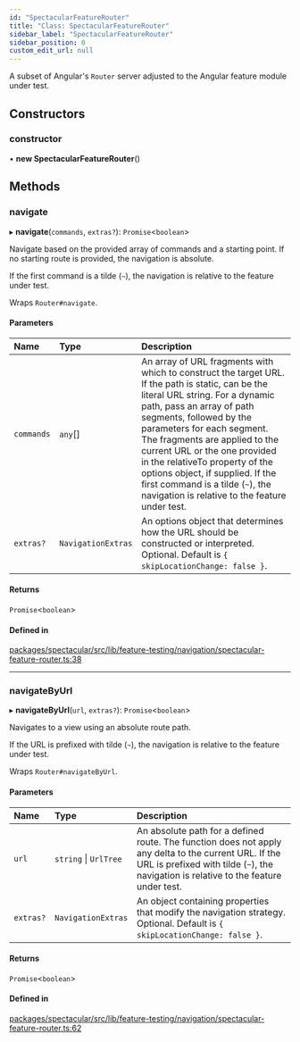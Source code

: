 ```yaml
---
id: "SpectacularFeatureRouter"
title: "Class: SpectacularFeatureRouter"
sidebar_label: "SpectacularFeatureRouter"
sidebar_position: 0
custom_edit_url: null
---
```


A subset of Angular's `Router` server adjusted to the Angular feature module
under test.

## Constructors

### constructor

• **new SpectacularFeatureRouter**()

## Methods

### navigate

▸ **navigate**(`commands`, `extras?`): `Promise`<`boolean`\>

Navigate based on the provided array of commands and a starting point. If
no starting route is provided, the navigation is absolute.

If the first command is a tilde (`~`), the navigation is relative to the
feature under test.

Wraps `Router#navigate`.

#### Parameters

| Name | Type | Description |
| :------ | :------ | :------ |
| `commands` | `any`[] | An array of URL fragments with which to construct the target URL. If the path is static, can be the literal URL string. For a dynamic path, pass an array of path segments, followed by the parameters for each segment. The fragments are applied to the current URL or the one provided in the relativeTo property of the options object, if supplied. If the first command is a tilde (`~`), the navigation is relative to the feature under test. |
| `extras?` | `NavigationExtras` | An options object that determines how the URL should be constructed or interpreted. Optional. Default is `{ skipLocationChange: false }`. |

#### Returns

`Promise`<`boolean`\>

#### Defined in

[packages/spectacular/src/lib/feature-testing/navigation/spectacular-feature-router.ts:38](https://github.com/ngworker/ngworker/blob/d3bf6f9/packages/spectacular/src/lib/feature-testing/navigation/spectacular-feature-router.ts#L38)

___

### navigateByUrl

▸ **navigateByUrl**(`url`, `extras?`): `Promise`<`boolean`\>

Navigates to a view using an absolute route path.

If the URL is prefixed with tilde (`~`), the navigation is relative to the
feature under test.

Wraps `Router#navigateByUrl`.

#### Parameters

| Name | Type | Description |
| :------ | :------ | :------ |
| `url` | `string` \| `UrlTree` | An absolute path for a defined route. The function does not apply any delta to the current URL. If the URL is prefixed with tilde (`~`), the navigation is relative to the feature under test. |
| `extras?` | `NavigationExtras` | An object containing properties that modify the navigation strategy. Optional. Default is `{ skipLocationChange: false }`. |

#### Returns

`Promise`<`boolean`\>

#### Defined in

[packages/spectacular/src/lib/feature-testing/navigation/spectacular-feature-router.ts:62](https://github.com/ngworker/ngworker/blob/d3bf6f9/packages/spectacular/src/lib/feature-testing/navigation/spectacular-feature-router.ts#L62)
